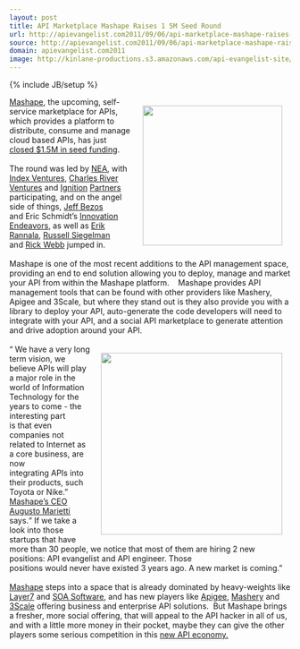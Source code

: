 ```yaml
---
layout: post
title: API Marketplace Mashape Raises 1 5M Seed Round
url: http://apievangelist.com2011/09/06/api-marketplace-mashape-raises-1.5m-seed-round/
source: http://apievangelist.com2011/09/06/api-marketplace-mashape-raises-1.5m-seed-round/
domain: apievangelist.com2011
image: http://kinlane-productions.s3.amazonaws.com/api-evangelist-site/blog/mashape-logo.png
---
```

{% include JB/setup %}
<p><a href="http://www.mashape.com/"><img style="padding: 15px;" src="http://kinlane-productions.s3.amazonaws.com/api-service-providers/mashape-logo.png" alt="" width="250" align="right" /></a></p>
<div><span id="internal-source-marker_0.5461832715664059"><a href="http://www.mashape.com/">Mashape</a>, the upcoming, self-service marketplace for APIs, which provides a platform to distribute, consume and manage cloud based APIs, has just <a title="closed 1.5 million in seed funding" href="http://blog.mashape.com/mashape-raises-15m-from-nea-index-crv-jeff-be">closed $1.5M in seed funding</a>. </span><br /><br /><span>The round was led by <a title="NEA" href="http://www.crunchbase.com/financial-organization/new-enterprise-associates">NEA</a>, with <a title="Index Ventures" href="http://www.crunchbase.com/financial-organization/index-ventures">Index Ventures</a>, <a title="Charles River Ventures" href="http://www.crunchbase.com/financial-organization/charles-river-ventures">Charles River Ventures</a> and <a title="Ignition Partners" href="http://www.crunchbase.com/financial-organization/ignition-partners">Ignition</a>&nbsp;</span><span><a title="Ignition Partners" href="http://www.crunchbase.com/financial-organization/ignition-partners">Partners</a> participating, and on the angel side of things, <a title="Jeff Bezos" href="http://en.wikipedia.org/wiki/Jeff_Bezos">Jeff Bezos</a> and&nbsp;</span><span>Eric Schmidt&rsquo;s <a title="Innovative Endeavors" href="http://www.crunchbase.com/financial-organization/innovation-endeavors">Innovation Endeavors</a>, as well as <a title="Erik Rannaia" href="http://www.crunchbase.com/person/erik-rannala">Erik Rannala</a>, <a title="Russ Siegelman" href="http://www.crunchbase.com/person/russell-siegelman">Russell Siegelman</a> and&nbsp;</span><span><a title="Rick Web" href="http://www.crunchbase.com/person/rick-webb">Rick Webb</a> jumped in.</span><br /><br /><span>Mashape is one of the most recent additions to the API management space, providing an end to end solution allowing you to deploy, manage and market your API from within the Mashape platform. &nbsp;&nbsp;&nbsp;Mashape provides API management tools that can be found with other providers like Mashery, Apigee and 3Scale, but where they stand out is they also provide you with a library to deploy your API, auto-generate the code developers will need to integrate with your API, and a social API marketplace to generate attention and drive adoption around your API.</span><br /><br /><img style="padding: 15px;" src="http://kinlane-productions.s3.amazonaws.com/api-service-providers/mashape/Mashape-Tag-Cloud.png" alt="" width="325" align="right" /><span>&ldquo; We have a very long term vision, we believe APIs will play a major role in the</span><br /><span>world of Information Technology for the years to come - the interesting part</span><br /><span>is that even companies not related to Internet as a core business, are now</span><br /><span>integrating APIs into their products, such Toyota or Nike.&rdquo; <a title="Mashape's CEO Augusto Marietti" href="http://twitter.com/#!/sinzone">Mashape&rsquo;s CEO</a></span><a title="Mashape's CEO Augusto Marietti" href="http://twitter.com/#!/sinzone"><br /></a><span><a title="Mashape's CEO Augusto Marietti" href="http://twitter.com/#!/sinzone">Augusto Marietti</a> says.&ldquo; If we take a look into those startups that have more than 30 people, we notice that most of them are hiring 2 new positions: API evangelist and API engineer. Those</span><br /><span>positions would never have existed 3 years ago. A new market is coming.&rdquo;</span><br /><br /><span><a title="Mashape" href="http://apievangelist.com/serviceproviders/mashape.php">Mashape</a> steps into a space that is already dominated by heavy-weights like <a title="Layer7" href="/2011/06/17/layer-7-technologies-launches-new-api-portal/">Layer7</a> and <a title="SOA Software" href="http://www.soa.com/">SOA Software</a>, and has new players like <a title="Apigee" href="http://apievangelist.com/serviceproviders/apigee.php">Apigee</a>, <a title="Mashery" href="http://apievangelist.com/serviceproviders/mashery.php">Mashery</a> and <a title="3Scale" href="http://apievangelist.com/serviceproviders/3scale.php">3Scale</a> offering business and enterprise API solutions. &nbsp;But Mashape brings a fresher, more social offering, that will appeal to the API hacker in all of us, and with a little more money in their pocket, maybe they can give the other players some serious competition in this <a href="/2011/01/19/the-new-api-economy/">new API economy.</a></span></div>
